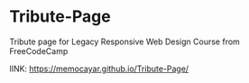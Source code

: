 # Tribute-Page
Tribute page for Legacy Responsive Web Design Course from FreeCodeCamp

lINK: https://memocayar.github.io/Tribute-Page/
